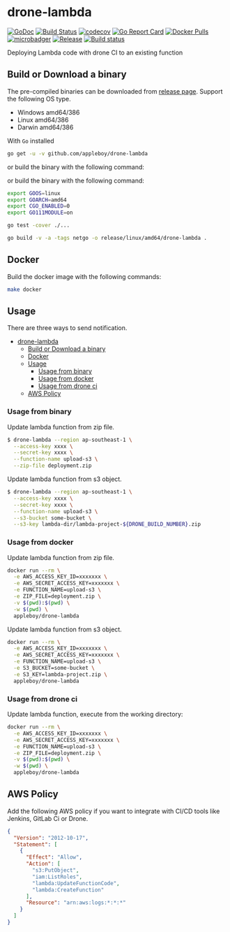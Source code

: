 # drone-lambda

[![GoDoc](https://godoc.org/github.com/appleboy/drone-lambda?status.svg)](https://godoc.org/github.com/appleboy/drone-lambda)
[![Build Status](https://cloud.drone.io/api/badges/appleboy/drone-lambda/status.svg)](https://cloud.drone.io/appleboy/drone-lambda)
[![codecov](https://codecov.io/gh/appleboy/drone-lambda/branch/master/graph/badge.svg)](https://codecov.io/gh/appleboy/drone-lambda)
[![Go Report Card](https://goreportcard.com/badge/github.com/appleboy/drone-lambda)](https://goreportcard.com/report/github.com/appleboy/drone-lambda)
[![Docker Pulls](https://img.shields.io/docker/pulls/appleboy/drone-lambda.svg)](https://hub.docker.com/r/appleboy/drone-lambda/)
[![microbadger](https://images.microbadger.com/badges/image/appleboy/drone-lambda.svg)](https://microbadger.com/images/appleboy/drone-lambda "Get your own image badge on microbadger.com")
[![Release](https://github-release-version.herokuapp.com/github/appleboy/drone-lambda/release.svg?style=flat)](https://github.com/appleboy/drone-lambda/releases/latest)
[![Build status](https://ci.appveyor.com/api/projects/status/cuioqombam9yufdy?svg=true)](https://ci.appveyor.com/project/appleboy/drone-lambda)

Deploying Lambda code with drone CI to an existing function

## Build or Download a binary

The pre-compiled binaries can be downloaded from [release page](https://github.com/appleboy/drone-lambda/releases). Support the following OS type.

* Windows amd64/386
* Linux amd64/386
* Darwin amd64/386

With `Go` installed

```bash
go get -u -v github.com/appleboy/drone-lambda
```

or build the binary with the following command:

or build the binary with the following command:

```sh
export GOOS=linux
export GOARCH=amd64
export CGO_ENABLED=0
export GO111MODULE=on

go test -cover ./...

go build -v -a -tags netgo -o release/linux/amd64/drone-lambda .
```

## Docker

Build the docker image with the following commands:

```bash
make docker
```

## Usage

There are three ways to send notification.

- [drone-lambda](#drone-lambda)
  - [Build or Download a binary](#build-or-download-a-binary)
  - [Docker](#docker)
  - [Usage](#usage)
    - [Usage from binary](#usage-from-binary)
    - [Usage from docker](#usage-from-docker)
    - [Usage from drone ci](#usage-from-drone-ci)
  - [AWS Policy](#aws-policy)

### Usage from binary

Update lambda function from zip file.

```sh
$ drone-lambda --region ap-southeast-1 \
  --access-key xxxx \
  --secret-key xxxx \
  --function-name upload-s3 \
  --zip-file deployment.zip
```

Update lambda function from s3 object.

```sh
$ drone-lambda --region ap-southeast-1 \
  --access-key xxxx \
  --secret-key xxxx \
  --function-name upload-s3 \
  --s3-bucket some-bucket \
  --s3-key lambda-dir/lambda-project-${DRONE_BUILD_NUMBER}.zip
```

### Usage from docker

Update lambda function from zip file.

```bash
docker run --rm \
  -e AWS_ACCESS_KEY_ID=xxxxxxx \
  -e AWS_SECRET_ACCESS_KEY=xxxxxxx \
  -e FUNCTION_NAME=upload-s3 \
  -e ZIP_FILE=deployment.zip \
  -v $(pwd):$(pwd) \
  -w $(pwd) \
  appleboy/drone-lambda
```

Update lambda function from s3 object.

```bash
docker run --rm \
  -e AWS_ACCESS_KEY_ID=xxxxxxx \
  -e AWS_SECRET_ACCESS_KEY=xxxxxxx \
  -e FUNCTION_NAME=upload-s3 \
  -e S3_BUCKET=some-bucket \
  -e S3_KEY=lambda-project.zip \
  appleboy/drone-lambda
```

### Usage from drone ci

Update lambda function, execute from the working directory:

```bash
docker run --rm \
  -e AWS_ACCESS_KEY_ID=xxxxxxx \
  -e AWS_SECRET_ACCESS_KEY=xxxxxxx \
  -e FUNCTION_NAME=upload-s3 \
  -e ZIP_FILE=deployment.zip \
  -v $(pwd):$(pwd) \
  -w $(pwd) \
  appleboy/drone-lambda
```

## AWS Policy

Add the following AWS policy if you want to integrate with CI/CD tools like Jenkins, GitLab Ci or Drone.

```json
{
  "Version": "2012-10-17",
  "Statement": [
    {
      "Effect": "Allow",
      "Action": [
        "s3:PutObject",
        "iam:ListRoles",
        "lambda:UpdateFunctionCode",
        "lambda:CreateFunction"
      ],
      "Resource": "arn:aws:logs:*:*:*"
    }
  ]
}
```
